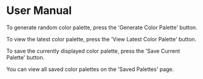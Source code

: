 # User Manual

To generate random color palette, press the 'Generate Color Palette' button.

To view the latest color palette, press the 'View Latest Color Palette' button.

To save the currently displayed color palette, press the 'Save Current Palette' button.

You can view all saved color palettes on the 'Saved Palettes' page.
